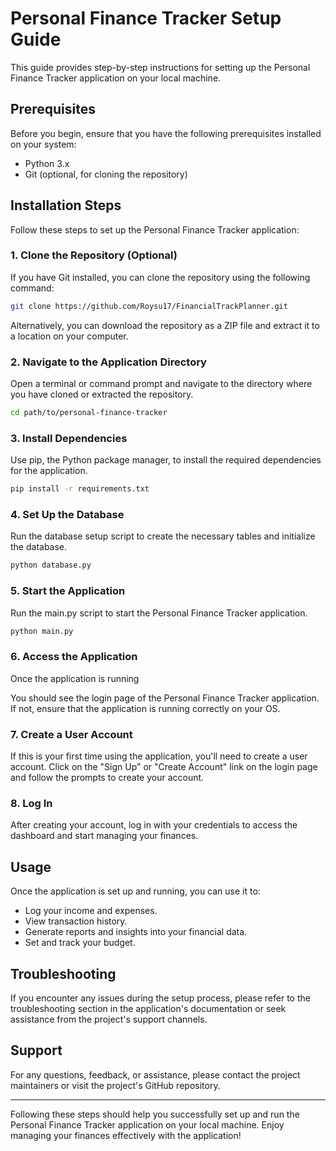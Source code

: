 # Personal Finance Tracker Setup Guide

This guide provides step-by-step instructions for setting up the Personal Finance Tracker application on your local machine.

## Prerequisites

Before you begin, ensure that you have the following prerequisites installed on your system:

- Python 3.x
- Git (optional, for cloning the repository)

## Installation Steps

Follow these steps to set up the Personal Finance Tracker application:

### 1. Clone the Repository (Optional)

If you have Git installed, you can clone the repository using the following command:

```bash
git clone https://github.com/Roysu17/FinancialTrackPlanner.git
```

Alternatively, you can download the repository as a ZIP file and extract it to a location on your computer.

### 2. Navigate to the Application Directory

Open a terminal or command prompt and navigate to the directory where you have cloned or extracted the repository.

```bash
cd path/to/personal-finance-tracker
```

### 3. Install Dependencies

Use pip, the Python package manager, to install the required dependencies for the application.

```bash
pip install -r requirements.txt
```

### 4. Set Up the Database

Run the database setup script to create the necessary tables and initialize the database.

```bash
python database.py
```

### 5. Start the Application

Run the main.py script to start the Personal Finance Tracker application.

```bash
python main.py
```

### 6. Access the Application

Once the application is running

You should see the login page of the Personal Finance Tracker application. If not, ensure that the application is running correctly on your OS.

### 7. Create a User Account

If this is your first time using the application, you'll need to create a user account. Click on the "Sign Up" or "Create Account" link on the login page and follow the prompts to create your account.

### 8. Log In

After creating your account, log in with your credentials to access the dashboard and start managing your finances.

## Usage

Once the application is set up and running, you can use it to:

- Log your income and expenses.
- View transaction history.
- Generate reports and insights into your financial data.
- Set and track your budget.

## Troubleshooting

If you encounter any issues during the setup process, please refer to the troubleshooting section in the application's documentation or seek assistance from the project's support channels.

## Support

For any questions, feedback, or assistance, please contact the project maintainers or visit the project's GitHub repository.

---

Following these steps should help you successfully set up and run the Personal Finance Tracker application on your local machine. Enjoy managing your finances effectively with the application!
